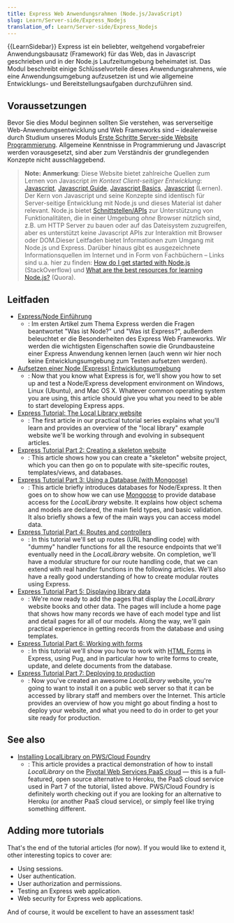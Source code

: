 ```yaml
---
title: Express Web Anwendungsrahmen (Node.js/JavaScript)
slug: Learn/Server-side/Express_Nodejs
translation_of: Learn/Server-side/Express_Nodejs
---
```

{{LearnSidebar}}
Express ist ein beliebter, weitgehend vorgabefreier Anwendungsbausatz (Framework) für das Web, das in Javascript geschrieben und in der Node.js Laufzeitumgebung beheimatet ist. Das Modul beschreibt einige Schlüsselvorteile dieses Anwendungsrahmens, wie eine Anwendungsumgebung aufzusetzen ist und wie allgemeine Entwicklungs- und Bereitstellungsaufgaben durchzuführen sind.

## Voraussetzungen

Bevor Sie dies Modul beginnen sollten Sie verstehen, was serverseitige Web-Anwendungsentwicklung und Web Frameworks sind – idealerweise durch Studium unseres Moduls [Erste Schritte Server-side Website Programmierung](/de/docs/Learn/Server-side/First_steps).
Allgemeine Kenntnisse in Programmierung und Javascript werden vorausgesetzt, sind aber zum Verständnis der grundlegenden Konzepte nicht ausschlaggebend.

> **Note:** **Anmerkung**: Diese Website bietet zahlreiche Quellen zum Lernen von Javascript _im Kontext Client-seitiger Entwicklung_: [Javascript](/de/docs/Web/JavaScript), [Javascript Guide](/de/docs/Web/JavaScript/Guide), [Javascript Basics](/de/docs/Learn/Getting_started_with_the_web/JavaScript_basics), [Javascript](/de/docs/Learn/JavaScript) (Lernen). Der Kern von Javascript und seine Konzepte sind identisch für Server-seitige Entwicklung mit Node.js und dieses Material ist daher relevant.
> Node.js bietet [Schnittstellen/APIs](https://nodejs.org/dist/latest-v6.x/docs/api/) zur Unterstützung von Funktionalitäten, die in einer Umgebung _ohne_ Browser nützlich sind, z.B. um HTTP Server zu bauen oder auf das Dateisystem zuzugreifen, aber es unterstützt keine Javascript APIs zur Interaktion mit Browser oder DOM.Dieser Leitfaden bietet Informationen zum Umgang mit Node.js und Express. Darüber hinaus gibt es ausgezeichnete Informationsquellen im Internet und in Form von Fachbüchern – Links sind u.a. hier zu finden: [How do I get started with Node.js](http://stackoverflow.com/a/5511507/894359) (StackOverflow) und [What are the best resources for learning Node.js?](https://www.quora.com/What-are-the-best-resources-for-learning-Node-js?) (Quora).

## Leitfaden

- [Express/Node Einführung](/de/docs/Learn/Server-side/Express_Nodejs/Introduction)
  - : Im ersten Artikel zum Thema Express werden die Fragen beantwortet "Was ist Node?" und "Was ist Express?", außerdem beleuchtet er die Besonderheiten des Express Web Frameworks. Wir werden die wichtigsten Eigenschaften sowie die Grundbausteine einer Express Anwendung kennen lernen (auch wenn wir hier noch keine Entwicklungsumgebung zum Testen aufsetzen werden).
- [Aufsetzen einer Node (Express) Entwicklungsumgebung](/de/docs/Learn/Server-side/Express_Nodejs/development_environment)
  - : Now that you know what Express is for, we'll show you how to set up and test a Node/Express development environment on Windows, Linux (Ubuntu), and Mac OS X. Whatever common operating system you are using, this article should give you what you need to be able to start developing Express apps.
- [Express Tutorial: The Local Library website](/de/docs/Learn/Server-side/Express_Nodejs/Tutorial_local_library_website)
  - : The first article in our practical tutorial series explains what you'll learn and provides an overview of the "local library" example website we'll be working through and evolving in subsequent articles.
- [Express Tutorial Part 2: Creating a skeleton website](/de/docs/Learn/Server-side/Express_Nodejs/skeleton_website)
  - : This article shows how you can create a "skeleton" website project, which you can then go on to populate with site-specific routes, templates/views, and databases.
- [Express Tutorial Part 3: Using a Database (with Mongoose)](/de/docs/Learn/Server-side/Express_Nodejs/mongoose)
  - : This article briefly introduces databases for Node/Express. It then goes on to show how we can use [Mongoose](http://mongoosejs.com/) to provide database access for the _LocalLibrary_ website. It explains how object schema and models are declared, the main field types, and basic validation. It also briefly shows a few of the main ways you can access model data.
- [Express Tutorial Part 4: Routes and controllers](/de/docs/Learn/Server-side/Express_Nodejs/routes)
  - : In this tutorial we'll set up routes (URL handling code) with "dummy" handler functions for all the resource endpoints that we'll eventually need in the _LocalLibrary_ website. On completion, we'll have a modular structure for our route handling code, that we can extend with real handler functions in the following articles. We'll also have a really good understanding of how to create modular routes using Express.
- [Express Tutorial Part 5: Displaying library data](/de/docs/Learn/Server-side/Express_Nodejs/Displaying_data)
  - : We're now ready to add the pages that display the _LocalLibrary_ website books and other data. The pages will include a home page that shows how many records we have of each model type and list and detail pages for all of our models. Along the way, we'll gain practical experience in getting records from the database and using templates.
- [Express Tutorial Part 6: Working with forms](/de/docs/Learn/Server-side/Express_Nodejs/forms)
  - : In this tutorial we'll show you how to work with [HTML Forms](/de/docs/Web/Guide/HTML/Forms) in Express, using Pug, and in particular how to write forms to create, update, and delete documents from the database.
- [Express Tutorial Part 7: Deploying to production](/de/docs/Learn/Server-side/Express_Nodejs/deployment)
  - : Now you've created an awesome _LocalLibrary_ website, you're going to want to install it on a public web server so that it can be accessed by library staff and members over the Internet. This article provides an overview of how you might go about finding a host to deploy your website, and what you need to do in order to get your site ready for production.

## See also

- [Installing LocalLibrary on PWS/Cloud Foundry](/de/docs/Learn/Server-side/Express_Nodejs/Installing_on_PWS_Cloud_Foundry)
  - : This article provides a practical demonstration of how to install _LocalLibrary_ on the [Pivotal Web Services PaaS cloud](http://run.pivotal.io) — this is a full-featured, open source alternative to Heroku, the PaaS cloud service used in Part 7 of the tutorial, listed above. PWS/Cloud Foundry is definitely worth checking out if you are looking for an alternative to Heroku (or another PaaS cloud service), or simply feel like trying something different.

## Adding more tutorials

That's the end of the tutorial articles (for now). If you would like to extend it, other interesting topics to cover are:

- Using sessions.
- User authentication.
- User authorization and permissions.
- Testing an Express web application.
- Web security for Express web applications.

And of course, it would be excellent to have an assessment task!
